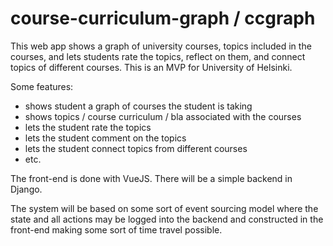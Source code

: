# course-curriculum-graph / ccgraph

This web app shows a graph of university courses, topics included in the courses, and lets students rate the topics, reflect on them, and connect topics of different courses. This is an MVP for University of Helsinki.

Some features:
* shows student a graph of courses the student is taking
* shows topics / course curriculum / bla associated with the courses
* lets the student rate the topics
* lets the student comment on the topics
* lets the student connect topics from different courses
* etc.

The front-end is done with VueJS. There will be a simple backend in Django.

The system will be based on some sort of event sourcing model where the state and all actions may be logged into the backend and constructed in the front-end making some sort of time travel possible.
